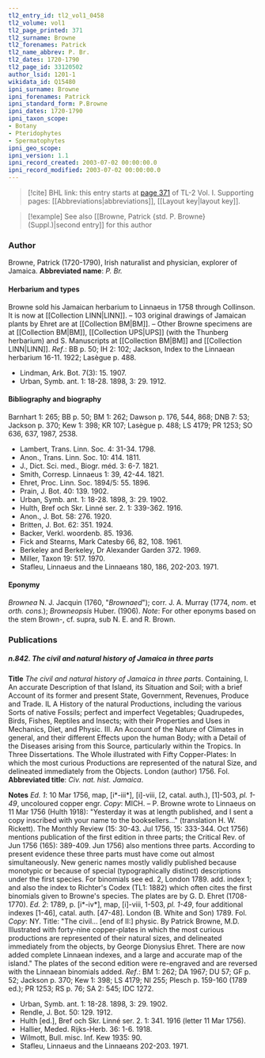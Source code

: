 ```yaml
---
tl2_entry_id: tl2_vol1_0458
tl2_volume: vol1
tl2_page_printed: 371
tl2_surname: Browne
tl2_forenames: Patrick
tl2_name_abbrev: P. Br.
tl2_dates: 1720-1790
tl2_page_id: 33120502
author_lsid: 1201-1
wikidata_id: Q15480
ipni_surname: Browne
ipni_forenames: Patrick
ipni_standard_form: P.Browne
ipni_dates: 1720-1790
ipni_taxon_scope: 
- Botany
- Pteridophytes
- Spermatophytes
ipni_geo_scope: 
ipni_version: 1.1
ipni_record_created: 2003-07-02 00:00:00.0
ipni_record_modified: 2003-07-02 00:00:00.0
---
```



> [!cite] BHL link: this entry starts at [page 371](https://www.biodiversitylibrary.org/page/33120502) of TL-2 Vol. I.
> Supporting pages: [[Abbreviations|abbreviations]], [[Layout key|layout key]].

> [!example] See also [[Browne, Patrick {std. P. Browne} (Suppl.)|second entry]] for this author

### Author

Browne, Patrick (1720-1790), Irish naturalist and physician, explorer of Jamaica. 
**Abbreviated name**: *P. Br.*

#### Herbarium and types

Browne sold his Jamaican herbarium to Linnaeus in 1758 through Collinson. It is now at [[Collection LINN|LINN]]. – 103 original drawings of Jamaican plants by Ehret are at [[Collection BM|BM]]. – Other Browne specimens are at [[Collection BM|BM]], [[Collection UPS|UPS]] (with the Thunberg herbarium) and S. Manuscripts at [[Collection BM|BM]] and [[Collection LINN|LINN]].
*Ref*.: BB p. 50; IH 2: 102; Jackson, Index to the Linnaean herbarium 16-11. 1922; Lasègue p. 488.
- Lindman, Ark. Bot. 7(3): 15. 1907.
- Urban, Symb. ant. 1: 18-28. 1898, 3: 29. 1912.

#### Bibliography and biography

Barnhart 1: 265; BB p. 50; BM 1: 262; Dawson p. 176, 544, 868; DNB 7: 53; Jackson p. 370; Kew 1: 398; KR 107; Lasègue p. 488; LS 4179; PR 1253; SO 636, 637, 1987, 2538.
- Lambert, Trans. Linn. Soc. 4: 31-34. 1798.
- Anon., Trans. Linn. Soc. 10: 414. 1811.
- J., Dict. Sci. med., Biogr. méd. 3: 6-7. 1821.
- Smith, Corresp. Linnaeus 1: 39, 42-44. 1821.
- Ehret, Proc. Linn. Soc. 1894/5: 55. 1896.
- Prain, J. Bot. 40: 139. 1902.
- Urban, Symb. ant. 1: 18-28. 1898, 3: 29. 1902.
- Hulth, Bref och Skr. Linné ser. 2. 1: 339-362. 1916.
- Anon., J. Bot. 58: 276. 1920.
- Britten, J. Bot. 62: 351. 1924.
- Backer, Verkl. woordenb. 85. 1936.
- Fick and Stearns, Mark Catesby 66, 82, 108. 1961.
- Berkeley and Berkeley, Dr Alexander Garden 372. 1969.
- Miller, Taxon 19: 517. 1970.
- Stafleu, Linnaeus and the Linnaeans 180, 186, 202-203. 1971.

#### Eponymy

*Brownea* N. J. Jacquin (1760, "*Brownaed*"); corr. J. A. Murray (1774, *nom*. et *orth. cons.*); *Browneopsis* Huber. (1906).
*Note*: For other eponyms based on the stem Brown-, cf. supra, sub N. E. and R. Brown.

### Publications

##### n.842. The civil and natural history of Jamaica in three parts

**Title**
*The civil and natural history of Jamaica in three parts*. Containing, I. An accurate Description of that Island, its Situation and Soil; with a brief Account of its former and present State, Government, Revenues, Produce and Trade. IL A History of the natural Productions, including the various Sorts of native Fossils; perfect and imperfect Vegetables; Quadrupedes, Birds, Fishes, Reptiles and Insects; with their Properties and Uses in Mechanics, Diet, and Physic. III. An Account of the Nature of Climates in general, and their different Effects upon the human Body; with a Detail of the Diseases arising from this Source, particularly within the Tropics. In Three Dissertations. The Whole illustrated with Fifty Copper-Plates: In which the most curious Productions are represented of the natural Size, and delineated immediately from the Objects. London (author) 1756. Fol.
**Abbreviated title**: *Civ. nat. hist. Jamaica*.

**Notes**
*Ed. 1*: 10 Mar 1756, map, \[i\*-iii\*\], \[i\]-viii, \[2, catal. auth.), \[1\]-503, *pl. 1-49*, uncoloured copper engr. *Copy*: MICH. – P. Browne wrote to Linnaeus on 11 Mar 1756 (Hulth 1918): "Yesterday it was at length published, and I sent a copy inscribed with your name to the booksellers..." (translation H. W. Rickett). The Monthly Review (15: 30-43. Jul 1756, 15: 333-344. Oct 1756) mentions publication of the first edition in three parts; the Critical Rev. of Jun 1756 (165): 389-409. Jun 1756) also mentions three parts. According to present evidence these three parts must have come out almost simultaneously. New generic names mostly validly published because monotypic or because of special (typographically distinct) descriptions under the first species. For binomials see ed. 2, London 1789. add. index 1; and also the index to Richter's Codex (TL1: 1882) which often cites the first binomials given to Browne's species. The plates are by G. D. Ehret (1708-1770).
*Ed. 2*: 1789, p. \[i\*-iv\*\], map, \[i\]-viii, 1-503, *pl. 1-49*, four additional indexes \[1-46\], catal. auth. \[47-48\]. London (B. White and Son) 1789. Fol. *Copy*: NY. Title: "The civil... \[end of II:\] physic. By Patrick Browne, M.D. Illustrated with forty-nine copper-plates in which the most curious productions are represented of their natural sizes, and delineated immediately from the objects, by George Dionysius Ehret. There are now added complete Linnaean indexes, and a large and accurate map of the island."
The plates of the second edition were re-engraved and are reversed with the Linnaean binomials added.
*Ref*.: BM 1: 262; DA 1967; DU 57; GF p. 52; Jackson p. 370; Kew 1: 398; LS 4179; NI 255; Plesch p. 159-160 (1789 ed.); PR 1253; RS p. 76; SA 2: 545; IDC 1272.
- Urban, Symb. ant. 1: 18-28. 1898, 3: 29. 1902.
- Rendle, J. Bot. 50: 129. 1912.
- Hulth \[ed.\], Bref och Skr. Linné ser. 2. 1: 341. 1916 (letter 11 Mar 1756).
- Hallier, Meded. Rijks-Herb. 36: 1-6. 1918.
- Wilmott, Bull. misc. Inf. Kew 1935: 90.
- Stafleu, Linnaeus and the Linnaeans 202-203. 1971.

